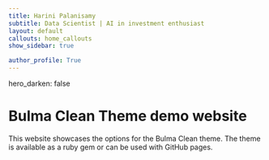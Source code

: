 ```yaml
---
title: Harini Palanisamy
subtitle: Data Scientist | AI in investment enthusiast
layout: default
callouts: home_callouts
show_sidebar: true

author_profile: True
---
```

hero_darken: false
# Bulma Clean Theme demo website

This website showcases the options for the Bulma Clean theme. The theme is available as a ruby gem or can be used with GitHub pages. 
